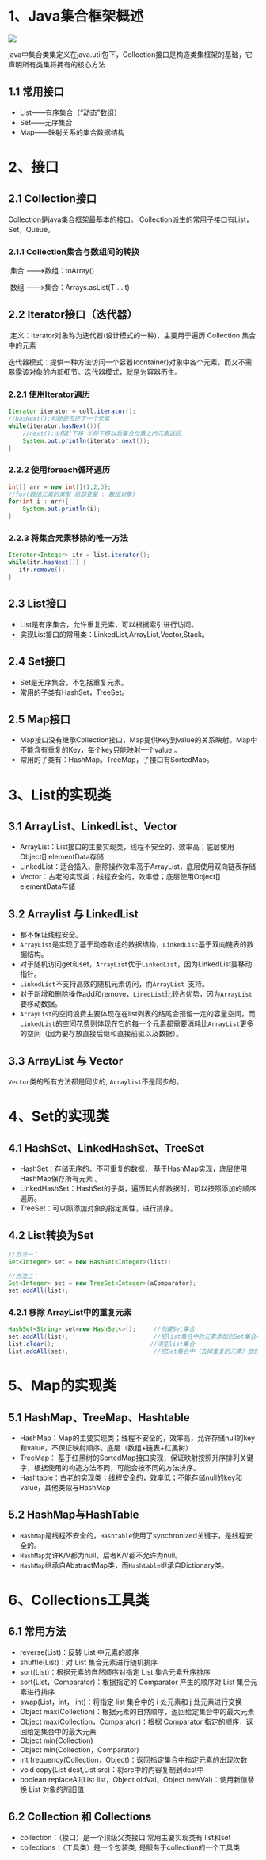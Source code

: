 # 1、Java集合框架概述

![](G:\个人数据\笔记\JavaSE\img\007.jpg)

​	java中集合类集定义在java.util包下，Collection接口是构造类集框架的基础，它声明所有类集将拥有的核心方法 

## 1.1 常用接口

- List——有序集合（“动态”数组）
- Set——无序集合
- Map——映射关系的集合数据结构

# 2、接口

## 2.1 Collection接口

  Collection是java集合框架最基本的接口。 Collection派生的常用子接口有List，Set，Queue。 

###  2.1.1 Collection集合与数组间的转换

​	集合 --->数组：toArray()

​	数组 --->集合：Arrays.asList(T ... t)

## 2.2 Iterator接口（迭代器）

​	定义：Iterator对象称为迭代器(设计模式的一种)，主要用于遍历 Collection 集合中的元素

​	迭代器模式：提供一种方法访问一个容器(container)对象中各个元素，而又不需暴露该对象的内部细节。迭代器模式，就是为容器而生。

### 2.2.1 使用Iterator遍历

```java
Iterator iterator = coll.iterator();
//hasNext():判断是否还下一个元素
while(iterator.hasNext()){
    //next():①指针下移 ②将下移以后集合位置上的元素返回
    System.out.println(iterator.next());
}
```

### 2.2.2 使用foreach循环遍历

```java
int[] arr = new int[]{1,2,3};
//for(数组元素的类型 局部变量 : 数组对象)
for(int i : arr){
    System.out.println(i);
}
```

### 2.2.3 将集合元素移除的唯一方法

```java
Iterator<Integer> itr = list.iterator();
while(itr.hasNext()) {
   itr.remove();
}
```



## 2.3 List接口

- List是有序集合，允许重复元素，可以根据索引进行访问。
- 实现List接口的常用类：LinkedList,ArrayList,Vector,Stack。

## 2.4 Set接口

- Set是无序集合，不包括重复元素。
- 常用的子类有HashSet，TreeSet。

## 2.5 Map接口

-  Map接口没有继承Collection接口，Map提供Key到value的关系映射。Map中不能含有重复的Key，每个key只能映射一个value 。
-  常用的子类有：HashMap。TreeMap，子接口有SortedMap。 

# 3、List的实现类

##  3.1 ArrayList、LinkedList、Vector

- ArrayList：List接口的主要实现类，线程不安全的，效率高；底层使用Object[] elementData存储
- LinkedList：适合插入、删除操作效率高于ArrayList，底层使用双向链表存储
- Vector：古老的实现类；线程安全的，效率低；底层使用Object[] elementData存储

## 3.2 Arraylist 与 LinkedList 

- 都不保证线程安全。
- `ArrayList`是实现了基于动态数组的数据结构，`LinkedList`基于双向链表的数据结构。
- 对于随机访问get和set，`ArrayList`优于`LinkedList`，因为LinkedList要移动指针。
- `LinkedList`不支持高效的随机元素访问，而`ArrayList `支持。
- 对于新增和删除操作add和remove，`LinedList`比较占优势，因为`ArrayList`要移动数据。
- `ArrayList`的空间浪费主要体现在在list列表的结尾会预留一定的容量空间，而`LinkedList`的空间花费则体现在它的每一个元素都需要消耗比`ArrayList`更多的空间（因为要存放直接后继和直接前驱以及数据）。

## 3.3 ArrayList 与 Vector 

  `Vector`类的所有方法都是同步的,  `Arraylist`不是同步的。 

# 4、Set的实现类

## 4.1 HashSet、LinkedHashSet、TreeSet

- HashSet：存储无序的、不可重复的数据， 基于HashMap实现，底层使用HashMap保存所有元素 。
- LinkedHashSet：HashSet的子类，遍历其内部数据时，可以按照添加的顺序遍历。
- TreeSet：可以照添加对象的指定属性，进行排序。

## 4.2 List转换为Set

```java
//方法一：
Set<Integer> set = new HashSet<Integer>(list);

//方法二：
Set<Integer> set = new TreeSet<Integer>(aComparator);
set.addAll(list);
```

### 4.2.1 移除 ArrayList中的重复元素

```java
HashSet<String> set=new HashSet<>();     //创建Set集合
set.addAll(list);                        //把list集合中的元素添加到Set集合中
list.clear();                           //清空list集合
list.addAll(set);                        //把Set集合中（去掉重复的元素）放到list中
```



# 5、Map的实现类

##  5.1  HashMap、TreeMap、Hashtable

- HashMap：Map的主要实现类；线程不安全的，效率高，允许存储null的key和value，不保证映射顺序。底层（数组+链表+红黑树）
- TreeMap： 基于红黑树的SortedMap接口实现，保证映射按照升序排列关键字，根据使用的构造方法不同，可能会按不同的方法排序。 
- Hashtable：古老的实现类；线程安全的，效率低；不能存储null的key和value，其他类似与HashMap

## 5.2 HashMap与HashTable

- `HashMap`是线程不安全的，`Hashtable`使用了synchronized关键字，是线程安全的。
- `HashMap`允许K/V都为null，后者K/V都不允许为null。
- `HashMap`继承自AbstractMap类，而`Hashtable`继承自Dictionary类。

# 6、Collections工具类

##  6.1 常用方法

- reverse(List)：反转 List 中元素的顺序
- shuffle(List)：对 List 集合元素进行随机排序
- sort(List)：根据元素的自然顺序对指定 List 集合元素升序排序
- sort(List，Comparator)：根据指定的 Comparator 产生的顺序对 List 集合元素进行排序
- swap(List，int， int)：将指定 list 集合中的 i 处元素和 j 处元素进行交换
- Object max(Collection)：根据元素的自然顺序，返回给定集合中的最大元素
- Object max(Collection，Comparator)：根据 Comparator 指定的顺序，返回给定集合中的最大元素
- Object min(Collection)
- Object min(Collection，Comparator)
- int frequency(Collection，Object)：返回指定集合中指定元素的出现次数
- void copy(List dest,List src)：将src中的内容复制到dest中
- boolean replaceAll(List list，Object oldVal，Object newVal)：使用新值替换 List 对象的所旧值

## 6.2 Collection 和 Collections

-  collection：（接口）是一个顶级父类接口 常用主要实现类有 list和set
-  collections：（工具类）是一个包装类, 是服务于collection的一个工具类 

